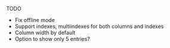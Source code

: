 TODO
- Fix offline mode
- Support indexes, multiindexes for both columns and indexes
- Column width by default
- Option to show only 5 entries?

